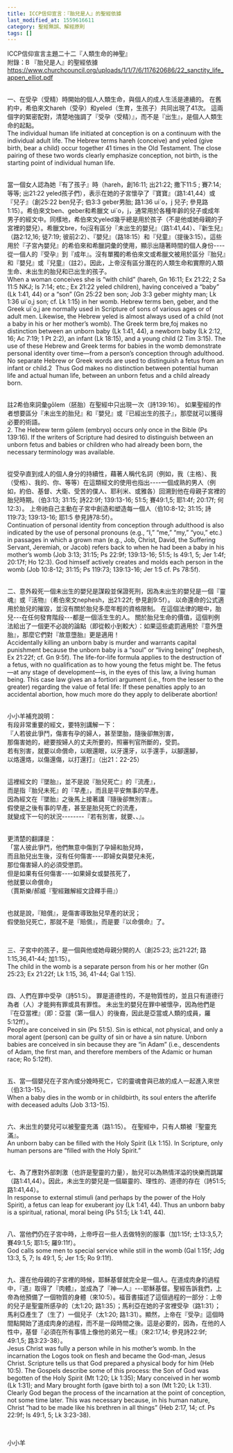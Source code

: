 ```yaml
---
title: ICCP信仰宣言：『胎兒是人』的聖經依據
last_modified_at: 1559616611
category: 聖經無誤、解經原則
tags: []
---
```


<p>ICCP信仰宣言主題二十二『人類生命的神聖』<br/>
附錄：B 『胎兒是人』的聖經依據<br/>
<a href="https://www.churchcouncil.org/uploads/1/1/7/6/117620686/22_sanctity_life_appen_elliot.pdf" target="_blank">https://www.churchcouncil.org/uploads/1/1/7/6/117620686/22_sanctity_life_appen_elliot.pdf</a></p>
<p><br/>
一、在受孕（受精）時開始的個人人類生命，與個人的成人生活是連續的。 在舊約中，希伯來文hareh（受孕）和yeled（生育，生孩子）共同出現了41次。 這兩個字的緊密配對，清楚地強調了『受孕（受精）』，而不是『出生』，是個人人類生命的起點。<br/>
The individual human life initiated at conception is on a continuum with the individual adult life. The Hebrew terms hareh (conceive) and yeled (give birth, bear a child) occur together 41 times in the Old Testament. The close pairing of these two words clearly emphasize conception, not birth, is the starting point of individual human life.</p>
<p><br/>
當一個女人認為她『有了孩子』時（hareh，創16:11; 出21:22; 撒下11:5 ; 賽7:14;等等; 出21:22 yeled孩子們），表示在她的子宮懷孕了『寶寶』（路1:41,44）或『兒子』（創25:22 ben兒子; 伯3:3 geber男胎; 路1:36 ui`o，j 兒子; 參見路1:15）。希伯來文ben、geber和希臘文 ui`o，j，通常用於各種年齡的兒子或成年男子的經文中。同樣地，希伯來文yeled幾乎總是用於孩子（不是他或她母親的子宮裡的嬰兒）。希臘文bre，foj沒有區分『未出生的嬰兒』（路1:41,44）、『新生兒』（路2:12,16; 徒7:19; 彼前2:2）、『嬰兒』（路18:15）和『兒童』（提後3:15）。這些用於『子宮內嬰兒』的希伯來和希臘詞彙的使用，顯示出隨著時間的個人身份----從一個人的『受孕』到『成年』。沒有單獨的希伯來文或希臘文被用於區分『胎兒』和『嬰兒』或『兒童』（註2）。因此，上帝沒有區分潛在的人類生命和實際的人類生命、未出生的胎兒和已出生的孩子。<br/>
When a woman conceives she is “with child” (hareh, Gn 16:11; Ex 21:22; 2 Sa 11:5 NKJ; Is 7:14; etc.; Ex 21:22 yeled children), having conceived a “baby” (Lk 1:41, 44) or a “son” (Gn 25:22 ben son; Job 3:3 geber mighty man; Lk 1:36 ui`o,j son; cf. Lk 1:15) in her womb. Hebrew terms ben, geber, and the Greek ui`o,j are normally used in Scripture of sons of various ages or of adult men. Likewise, the Hebrew yeled is almost always used of a child (not a baby in his or her mother’s womb). The Greek term bre,foj makes no distinction between an unborn baby (Lk 1:41, 44), a newborn baby (Lk 2:12, 16; Ac 7:19; 1 Pt 2:2), an infant (Lk 18:15), and a young child (2 Tim 3:15). The use of these Hebrew and Greek terms for babies in the womb demonstrate personal identity over time—from a person’s conception through adulthood. No separate Hebrew or Greek words are used to distinguish a fetus from an infant or child.2  Thus God makes no distinction between potential human life and actual human life, between an unborn fetus and a child already born.</p>
<p><br/>
註2希伯來詞彙gōlem（胚胎）在聖經中只出現一次（詩139:16）。 如果聖經的作者想要區分『未出生的胎兒』和『嬰兒』或『已經出生的孩子』，那麼就可以獲得必要的術語。<br/>
2. The Hebrew term gōlem (embryo) occurs only once in the Bible (Ps 139:16). If the writers of Scripture had desired to distinguish between an unborn fetus and babies or children who had already been born, the necessary terminology was available.</p>
<p><br/>
從受孕直到成人的個人身分的持續性，藉著人稱代名詞（例如，我（主格）、我（受格）、我的、你、等等）在這類經文的使用也指出----一個成熟的男人（例如，約伯、基督、大衛、受苦的僕人、耶利米、或雅各）回溯到他在母親子宮裡的胎兒時期。（伯3:13; 31:15; 詩22:9f; 139:13-16; 51:5; 賽49:1,5; 耶1:4f; 20:17f; 何12:3）。 上帝祂自己主動在子宮中創造和塑造每一個人（伯10:8-12; 31:15; 詩119:73; 139:13-16; 耶1:5 參見詩78:5f）。<br/>
Continuation of personal identity from conception through adulthood is also indicated by the use of personal pronouns (e.g., “I,” “me,” “my,” “you,” etc.) in passages in which a grown man (e.g., Job, Christ, David, the Suffering Servant, Jeremiah, or Jacob) refers back to when he had been a baby in his mother’s womb (Job 3:13; 31:15; Ps 22:9f; 139:13-16; 51:5; Is 49:1, 5; Jer 1:4f; 20:17f; Ho 12:3). God himself actively creates and molds each person in the womb (Job 10:8-12; 31:15; Ps 119:73; 139:13-16; Jer 1:5 cf. Ps 78:5f).</p>
<p><br/>
二、意外殺死一個未出生的嬰兒是謀殺並保證死刑，因為未出生的嬰兒是一個『靈魂』或『活物』（希伯來文nephesh，出21:22f; 參見創9:5f）。 以命還命的公式適用於胎兒的摧毀，並沒有關於胎兒多麼年輕的資格限制。 在這個法律的眼中，胎兒---在任何發育階段---都是一個活生生的人。 關於胎兒生命的價值，這個判例法給出了一個更不必說的論點（即從較小到較大）：如果這些處罰適用於『意外墮胎』，那麼它們對『故意墮胎』更是適用！<br/>
Accidentally killing an unborn baby is murder and warrants capital punishment because the unborn baby is a “soul” or “living being” (nephesh, Ex 21:22f; cf. Gn 9:5f). The life-for-life formula applies to the destruction of a fetus, with no qualification as to how young the fetus might be. The fetus—at any stage of development—is, in the eyes of this law, a living human being. This case law gives an a fortiori argument (i.e., from the lesser to the greater) regarding the value of fetal life: If these penalties apply to an accidental abortion, how much more do they apply to deliberate abortion!</p>
<p><br/>
小小羊補充說明：<br/>
有段非常重要的經文，要特別講解一下：<br/>
『人若彼此爭鬥，傷害有孕的婦人，甚至墜胎，隨後卻無別害，<br/>
那傷害她的，總要按婦人的丈夫所要的，照審判官所斷的，受罰。<br/>
若有別害，就要以命償命，以眼還眼，以牙還牙，以手還手，以腳還腳，<br/>
以烙還烙，以傷還傷，以打還打』（出21：22-25）</p>
<p><br/>
這裡經文的『墜胎』，並不是說『胎兒死亡』的『流產』，<br/>
而是指『胎兒未死』的『早產』，而且是平安無事的早產。<br/>
因為經文在『墜胎』之後馬上接著講『隨後卻無別害』。<br/>
假使是之後有事的早產，甚至是胎兒死亡的流產，<br/>
就變成下一句的狀況--------『若有別害，就要、、』。</p>
<p><br/>
更清楚的翻譯是：<br/>
「當人彼此爭鬥，他們無意中傷到了孕婦和胎兒時，<br/>
而且胎兒出生後，沒有任何傷害----即婦女與嬰兒未死，<br/>
那位傷害婦人的必須受懲罰。<br/>
但是如果有任何傷害----如果婦女或嬰孩死了，<br/>
他就要以命償命」<br/>
（賈斯樂/郝威『聖經難解經文詮釋手冊』）</p>
<p><br/>
也就是說，『賠償』，是傷害導致胎兒早產的狀況；<br/>
假使胎兒死亡，那就不是『賠償』，而是要『以命償命』了。</p>
<p> </p>
<p>三、子宮中的孩子，是一個與他或她母親分開的人（創25:23; 出21:22f; 路1:15,36,41-44; 加1:15）。 <br/>
The child in the womb is a separate person from his or her mother (Gn 25:23; Ex 21:22f; Lk 1:15, 36, 41-44; Gal 1:15).</p>
<p><br/>
四、人們在罪中受孕（詩51:5）。 罪是道德性的，不是物質性的，並且只有道德行為者（人）才能夠有罪或具有罪性。 未出生的嬰兒在罪中被懷孕，因為他們是『在亞當裡』（即：亞當（第一個人）的後裔，因此是亞當或人類的成員，羅5:12ff）。 <br/>
People are conceived in sin (Ps 51:5). Sin is ethical, not physical, and only a moral agent (person) can be guilty of sin or have a sin nature. Unborn babies are conceived in sin because they are “in Adam” (i.e., descendents of Adam, the first man, and therefore members of the Adamic or human race; Ro 5:12ff).</p>
<p><br/>
五、當一個嬰兒在子宮內或分娩時死亡，它的靈魂會與已故的成人一起進入來世（伯3:13-15）。 <br/>
When a baby dies in the womb or in childbirth, its soul enters the afterlife with deceased adults (Job 3:13-15).</p>
<p><br/>
六、未出生的嬰兒可以被聖靈充滿（路1:15）。 在聖經中，只有人類被『聖靈充滿』。<br/>
An unborn baby can be filled with the Holy Spirit (Lk 1:15). In Scripture, only human persons are “filled with the Holy Spirit.”</p>
<p><br/>
七、為了應對外部刺激（也許是聖靈的力量），胎兒可以為熱情洋溢的快樂而跳躍（路1:41,44）。因此，未出生的嬰兒是一個屬靈的、理性的、道德的存在（詩51:5; 路1:41,44）。 <br/>
In response to external stimuli (and perhaps by the power of the Holy Spirit), a fetus can leap for exuberant joy (Lk 1:41, 44). Thus an unborn baby is a spiritual, rational, moral being (Ps 51:5; Lk 1:41, 44).</p>
<p><br/>
八、當他們仍在子宮中時，上帝呼召一些人去做特別的服事（加1:15f; 士13:3,5,7;  賽49:1,5; 耶1:5; 羅9:11f）。 <br/>
God calls some men to special service while still in the womb (Gal 1:15f; Jdg 13:3, 5, 7; Is 49:1, 5; Jer 1:5; Ro 9:11f).</p>
<p><br/>
九、還在他母親的子宮裡的時候，耶穌基督就完全是一個人。在道成肉身的過程中，『道』取得了『肉體』，並成為了『神—人』---耶穌基督。聖經告訴我們，上帝為他預備了一個物質的身體（來10:5）。福音書描述了這個過程的一部分：上帝的兒子是聖靈所感孕的（太1:20; 路1:35）；馬利亞在她的子宮裡受孕（路1:31）；馬利亞產生了（生了）一個兒子（太1:20; 路1:31）。顯然，上帝在『受孕』這個時間點開始了道成肉身的過程，而不是一段時間之後。這是必要的，因為，在他的人性中，基督『必須在所有事情上像他的弟兄一樣』（來2:17,14; 參見詩22:9f; 49:1,5; 路3:23-38）。<br/>
Jesus Christ was fully a person while in his mother’s womb. In the incarnation the Logos took on flesh and became the God-man, Jesus Christ. Scripture tells us that God prepared a physical body for him (Heb 10:5). The Gospels describe some of this process: the Son of God was begotten of the Holy Spirit (Mt 1:20; Lk 1:35); Mary conceived in her womb (Lk 1:31); and Mary brought forth (gave birth to) a son (Mt 1:20; Lk 1:31). Clearly God began the process of the incarnation at the point of conception, not some time later. This was necessary because, in his human nature, Christ “had to be made like his brethren in all things” (Heb 2:17, 14; cf. Ps 22:9f; Is 49:1, 5; Lk 3:23-38).</p>
<p> </p>
<p>小小羊</p>
